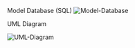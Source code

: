 Model Database (SQL)
![Model-Database](https://user-images.githubusercontent.com/45849423/183673882-e868475f-64fe-4e5a-8d34-f4802ed20569.jpeg)


UML Diagram


![UML-Diagram](https://user-images.githubusercontent.com/45849423/183674169-0b4050a5-694c-44c7-bf72-8de19b3c2c82.jpeg)
